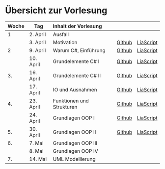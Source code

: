 # Übersicht zur Vorlesung

| Woche | Tag       | Inhalt der Vorlesung      |                                                                                             |                                                                                                                                                |
|:----- | --------- |:------------------------- | ------------------------------------------------------------------------------------------- | ---------------------------------------------------------------------------------------------------------------------------------------------- |
| 1     | 2. April  | Ausfall                   |                                                                                             |                                                                                                                                                |
|       | 3. April  | Motivation                | [Github](https://github.com/liaScript/CsharpCourse/blob/master/00_Einfuehrung.md)           | [LiaScript](https://liascript.github.io/course/?https://raw.githubusercontent.com/liaScript/CsharpCourse/master/00_Einfuehrung.md#1)           |
| 2     | 9. April  | Warum C#, Einführung      | [Github](https://github.com/liaScript/CsharpCourse/blob/master/01_EinordnungCsharp.md)      | [LiaScript](https://liascript.github.io/course/?https://raw.githubusercontent.com/liaScript/CsharpCourse/master/01_EinordnungCsharp.md#1)      |
|       | 10. April | Grundelemente  C# I       | [Github](https://github.com/liaScript/CsharpCourse/blob/master/02_ElementeI.md)             | [LiaScript](https://liascript.github.io/course/?https://raw.githubusercontent.com/liaScript/CsharpCourse/master/02_ElementeI.md#1)             |
| 3.    | 16. April | Grundelemente  C# II      | [Github](https://github.com/liaScript/CsharpCourse/blob/master/03_ElementeII.md)            | [LiaScript](https://liascript.github.io/course/?https://raw.githubusercontent.com/liaScript/CsharpCourse/master/03_ElementeII.md#1)            |
|       | 17. April | IO und Ausnahmen          | [Github](https://github.com/liaScript/CsharpCourse/blob/master/04_IO_Ausnahmebehandlung.md) | [LiaScript](https://liascript.github.io/course/?https://raw.githubusercontent.com/liaScript/CsharpCourse/master/04_IO_Ausnahmebehandlung.md#1) |
| 4.    | 23. April | Funktionen und Strukturen | [Github](https://github.com/liaScript/CsharpCourse/blob/master/05_FunktionenStrukturen.md)  | [LiaScript](https://liascript.github.io/course/?https://raw.githubusercontent.com/liaScript/CsharpCourse/master/05_FunktionenStrukturen.md#1)  |
|       | 24. April | Grundlagen OOP I          | [Github](https://github.com/liaScript/CsharpCourse/blob/master/06_OOPI.md)                  | [LiaScript](https://liascript.github.io/course/?https://raw.githubusercontent.com/liaScript/CsharpCourse/master/06_OOPI.md#1)                  |
| 5.    | 30. April | Grundlagen OOP II         | [Github](https://github.com/liaScript/CsharpCourse/blob/master/07_OOPII.md)                  | [LiaScript](https://liascript.github.io/course/?https://raw.githubusercontent.com/liaScript/CsharpCourse/master/07_OOPII.md#1)                  |
| 6.    | 7. Mai    | Grundlagen OOP III                       |                                                                                             |                                                                                                                                                |
|     | 8. Mai    | Grundlagen OOP IV                     |                                                                                             |                                                                                                                                                |
| 7.    | 14. Mai    | UML Modellierung                     |                                                                                             |                                                                                                                                                |
